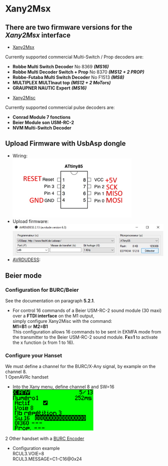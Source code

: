 # Xany2Msx

## There are two firmware versions for the *Xany2Msx* interface

- [Xany2Msx](./Firmware_Msx/README.md)

Currently supported commercial Multi-Switch / Prop decoders are:  
* **Robbe Multi Switch Decoder** No 8369 ***(MS16)***
* **Robbe Multi Decoder Switch + Prop** No 8370 ***(MS12 + 2 PROP)***
* **Robbe-Futaba Multi Switch Decoder** No F1513 ***(MS8)***
* **MULTIPLEX MULTInaut top** ***(MS12 + 2 MoTors)***
* **GRAUPNER NAUTIC Expert** ***(MS16)***

- [Xany2Misc](./Firmware_Misc/README.md)

Currently supported commercial pulse decoders are:  
* **Conrad Module 7 fonctions**
* **Beier Module son USM-RC-2**
* **NVM Multi-Switch Decoder**

## Upload Firmware with UsbAsp dongle
  - Wiring:  
  ![here](https://github.com/Ingwie/OpenAVRc_Hw/blob/V3/Xany2Msx/Attiny85.jpg)
  - Upload firmware:  
  ![here](https://github.com/Ingwie/OpenAVRc_Hw/blob/V3/Xany2Msx/Avrdudess_Attiny85.jpg)
  - [AVRDUDESS](https://blog.zakkemble.net/avrdudess-a-gui-for-avrdude/):
 
## Beier mode

### Configuration for BURC/Beier
See the documentation on paragraph **5.2.1**.  
- For control 16 commands of a Beier USM-RC-2 sound module (30 maxi) over a **FTDI interface** on the M1 output,  
simply configure Xany2Misc with the command:  
**M1=B1** or **M2=B1**  
This configuration allows 16 commands to be sent in EKMFA mode from the transmitter to the Beier USM-RC-2 sound module.
**Fx=1** to activate the x function (x from 1 to 16).  

### Configure your Hanset
We must define a channel for the BURC/X-Any signal, by example on the channel 8.  
1 OpenAVRc handset  
  * Into the Xany menu, define channel 8 and SW=16  
  ![OpenAVRc-Xany](https://github.com/Ingwie/OpenAVRc_Hw/blob/V3/Xany2Msx/OpenAVRc_Xany.png)  
  
2 Other handset with a [BURC Encoder](https://github.com/pierrotm777/BURC_Encoder)  
  * Configuration example  
	RCUL3.VOIE=8  
	RCUL3.MESSAGE=C1-C16@0x24  
